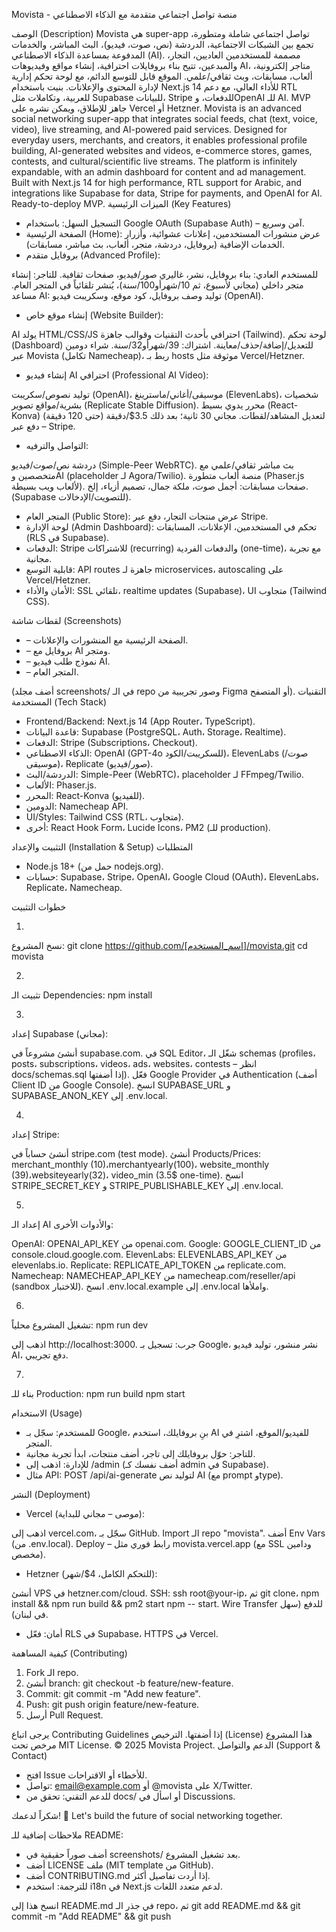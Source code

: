 Movista - منصة تواصل اجتماعي متقدمة مع الذكاء الاصطناعي
 
الوصف (Description)
Movista هي super-app تواصل اجتماعي شاملة ومتطورة، تجمع بين الشبكات الاجتماعية، الدردشة (نص، صوت، فيديو)، البث المباشر، والخدمات المدفوعة بمساعدة الذكاء الاصطناعي (AI). مصممة للمستخدمين العاديين، التجار، والمبدعين، تتيح بناء بروفايلات احترافية، إنشاء مواقع وفيديوهات AI، متاجر إلكترونية، ألعاب، مسابقات، وبث ثقافي/علمي. الموقع قابل للتوسع الدائم، مع لوحة تحكم إدارية لإدارة المحتوى والإعلانات.
بنيت باستخدام Next.js 14 للأداء العالي، مع دعم RTL للعربية، وتكاملات مثل Supabase للبيانات، Stripe للدفعات، وOpenAI للـ AI. MVP جاهز للإطلاق، ويمكن نشره على Vercel أو Hetzner.
Movista is an advanced social networking super-app that integrates social feeds, chat (text, voice, video), live streaming, and AI-powered paid services. Designed for everyday users, merchants, and creators, it enables professional profile building, AI-generated websites and videos, e-commerce stores, games, contests, and cultural/scientific live streams. The platform is infinitely expandable, with an admin dashboard for content and ad management.
Built with Next.js 14 for high performance, RTL support for Arabic, and integrations like Supabase for data, Stripe for payments, and OpenAI for AI. Ready-to-deploy MVP.
الميزات الرئيسية (Key Features)

* التسجيل السهل: باستخدام Google OAuth (Supabase Auth) – آمن وسريع.
* الصفحة الرئيسية (Home): عرض منشورات المستخدمين، إعلانات عشوائية، وأزرار الخدمات الإضافية (بروفايل، دردشة، متجر، ألعاب، بث مباشر، مسابقات).
* بروفايل متقدم (Advanced Profile):

للمستخدم العادي: بناء بروفايل، نشر، غاليري صور/فيديو، صفحات ثقافية.
للتاجر: إنشاء متجر داخلي (مجاني لأسبوع، ثم 10/شهرأو100/سنة)، يُنشر تلقائياً في المتجر العام.
مساعد AI: توليد وصف بروفايل، كود موقع، وسكريبت فيديو (OpenAI).


* إنشاء موقع خاص (Website Builder):

AI يولد HTML/CSS/JS احترافي بأحدث التقنيات وقوالب جاهزة (Tailwind).
لوحة تحكم (Dashboard) للتعديل/إضافة/حذف/معاينة.
اشتراك: 39/شهرأو32/سنة.
شراء دومين عبر Movista (تكامل Namecheap)، ربط بـ hosts موثوقة مثل Vercel/Hetzner.


* إنشاء فيديو AI احترافي (Professional AI Video):

توليد نصوص/سكريبت (OpenAI)، موسيقى/أغاني/ماسترينغ (ElevenLabs)، شخصيات بشرية/مواقع تصوير (Replicate Stable Diffusion).
محرر يدوي بسيط (React-Konva) لتعديل المشاهد/لقطات.
مجاني 30 ثانية؛ بعد ذلك 3.5$/دقيقة (حتى 120 دقيقة) – دفع عبر Stripe.


* التواصل والترفيه:

دردشة نص/صوت/فيديو (Simple-Peer WebRTC).
بث مباشر ثقافي/علمي مع متخصصين وAI (placeholder لـ Agora/Twilio).
منصة ألعاب متطورة (Phaser.js لألعاب ويب بسيطة).
صفحات مسابقات: أجمل صوت، ملكة جمال، تصميم أزياء، إلخ. (Supabase للتصويت/الإدخالات).


* المتجر العام (Public Store): عرض منتجات التجار، دفع عبر Stripe.
* لوحة الإدارة (Admin Dashboard): تحكم في المستخدمين، الإعلانات، المسابقات (RLS في Supabase).
* الدفعات: Stripe للاشتراكات (recurring) والدفعات الفردية (one-time)، مع تجربة مجانية.
* قابلية التوسع: API routes جاهزة لـ microservices، autoscaling على Vercel/Hetzner.
* الأمان والأداء: SSL تلقائي، realtime updates (Supabase)، UI متجاوب (Tailwind CSS).

لقطات شاشة (Screenshots)

*  – الصفحة الرئيسية مع المنشورات والإعلانات.
*  – بروفايل مع AI ومتجر.
*  – نموذج طلب فيديو AI.
*  – المتجر العام.

(أضف مجلد screenshots/ في الـ repo وصور تجريبية من Figma أو المتصفح).
التقنيات المستخدمة (Tech Stack)

* Frontend/Backend: Next.js 14 (App Router، TypeScript).
* قاعدة البيانات: Supabase (PostgreSQL، Auth، Storage، Realtime).
* الدفعات: Stripe (Subscriptions، Checkout).
* الذكاء الاصطناعي: OpenAI (GPT-4o للسكريبت/الكود)، ElevenLabs (صوت/موسيقى)، Replicate (صور/فيديو).
* الدردشة/البث: Simple-Peer (WebRTC)، placeholder لـ FFmpeg/Twilio.
* الألعاب: Phaser.js.
* المحرر: React-Konva (للفيديو).
* الدومين: Namecheap API.
* UI/Styles: Tailwind CSS (RTL، متجاوب).
* أخرى: React Hook Form، Lucide Icons، PM2 (للـ production).

التثبيت والإعداد (Installation & Setup)
المتطلبات

* Node.js 18+ (حمل من nodejs.org).
* حسابات: Supabase، Stripe، OpenAI، Google Cloud (OAuth)، ElevenLabs، Replicate، Namecheap.

خطوات التثبيت

1. 
نسخ المشروع:
git clone https://github.com/[اسم_المستخدم]/movista.git
cd movista


2. 
تثبيت الـ Dependencies:
npm install


3. 
إعداد Supabase (مجاني):

أنشئ مشروعاً في supabase.com.
في SQL Editor، شغّل الـ schemas (profiles، posts، subscriptions، videos، ads، websites، contests – انظر docs/schemas.sql إذا أضفتها).
فعّل Google Provider في Authentication (أضف Client ID من Google Console).
انسخ SUPABASE_URL و SUPABASE_ANON_KEY إلى .env.local.


4. 
إعداد Stripe:

أنشئ حساباً في stripe.com (test mode).
أنشئ Products/Prices: merchant_monthly (10)،merchanty​early(100)، website_monthly (39)،websitey​early(32)، video_min (3.5$ one-time).
انسخ STRIPE_SECRET_KEY و STRIPE_PUBLISHABLE_KEY إلى .env.local.


5. 
إعداد الـ AI والأدوات الأخرى:

OpenAI: OPENAI_API_KEY من openai.com.
Google: GOOGLE_CLIENT_ID من console.cloud.google.com.
ElevenLabs: ELEVENLABS_API_KEY من elevenlabs.io.
Replicate: REPLICATE_API_TOKEN من replicate.com.
Namecheap: NAMECHEAP_API_KEY من namecheap.com/reseller/api (sandbox للاختبار).
انسخ .env.local.example إلى .env.local واملأها.


6. 
تشغيل المشروع محلياً:
npm run dev


اذهب إلى http://localhost:3000.
جرب: تسجيل بـ Google، نشر منشور، توليد فيديو AI، دفع تجريبي.


7. 
بناء للـ Production:
npm run build
npm start



الاستخدام (Usage)

* للمستخدم: سجّل بـ Google، بنِ بروفايلك، استخدم AI للفيديو/الموقع، اشترِ في المتجر.
* للتاجر: حوّل بروفايلك إلى تاجر، أضف منتجات، ابدأ تجربة مجانية.
* للإدارة: اذهب إلى /admin (أضف نفسك كـ admin في Supabase).
* مثال API: POST /api/ai-generate لتوليد نص AI (مع prompt وtype).

النشر (Deployment)

* Vercel (موصى – مجاني للبداية):

اذهب إلى vercel.com، سجّل بـ GitHub.
Import الـ repo "movista".
أضف Env Vars (من .env.local).
Deploy – رابط فوري مثل movista.vercel.app (مع SSL ودامين مخصص).


* Hetzner (للتحكم الكامل، 4$/شهر):

أنشئ VPS في hetzner.com/cloud.
SSH: ssh root@your-ip، ثم git clone، npm install && npm run build && pm2 start npm -- start.
Wire Transfer للدفع (سهل في لبنان).


* أمان: فعّل RLS في Supabase، HTTPS في Vercel.

كيفية المساهمة (Contributing)

1. Fork الـ repo.
2. أنشئ branch: git checkout -b feature/new-feature.
3. Commit: git commit -m "Add new feature".
4. Push: git push origin feature/new-feature.
5. أرسل Pull Request.

يرجى اتباع Contributing Guidelines إذا أضفتها.
الترخيص (License)
هذا المشروع مرخص تحت MIT License. © 2025 Movista Project.
الدعم والتواصل (Support & Contact)

* افتح Issue للأخطاء أو الاقتراحات.
* تواصل: email@example.com أو @movista على X/Twitter.
* للدعم التقني: تحقق من docs/ أو اسأل في Discussions.

شكراً لدعمك! 🚀 Let's build the future of social networking together.

ملاحظات إضافية للـ README:

* أضف صوراً حقيقية في screenshots/ بعد تشغيل المشروع.
* أضف LICENSE ملف (MIT template من GitHub).
* أضف CONTRIBUTING.md إذا أردت تفاصيل أكثر.
* للترجمة: استخدم i18n في Next.js لدعم متعدد اللغات.

انسخ هذا إلى README.md في جذر الـ repo، ثم git add README.md && git commit -m "Add README" && git push
